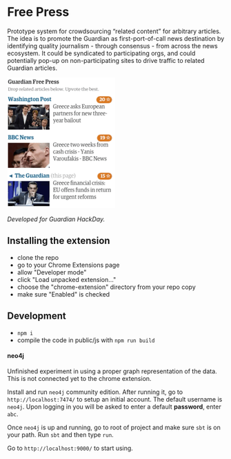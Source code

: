 # Free Press

Prototype system for crowdsourcing “related content” for arbitrary articles. The idea is to promote the Guardian as first-port-of-call news destination by identifying quality journalism - through consensus - from across the news ecosystem. It could be syndicated to participating orgs, and could potentially pop-up on non-participating sites to drive traffic to related Guardian articles.


![Alt text](docs/free-press.gif)

_Developed for Guardian HackDay._

## Installing the extension

* clone the repo
* go to your Chrome Extensions page
* allow "Developer mode"
* click "Load unpacked extension..."
* choose the "chrome-extension" directory from your repo copy
* make sure "Enabled" is checked

## Development

* `npm i`
* compile the code in public/js with `npm run build`

#### neo4j

Unfinished experiment in using a proper graph representation of the data. This is not connected yet to the chrome extension. 

Install and run `neo4j` community edition. After running it, go to `http://localhost:7474/` to setup an initial account. The default username is `neo4j`. Upon logging in you will be asked to enter a default **password**, enter `abc`.

Once `neo4j` is up and running, go to root of project and make sure `sbt` is on your path. Run `sbt` and then type `run`.

Go to `http://localhost:9000/` to start using.
